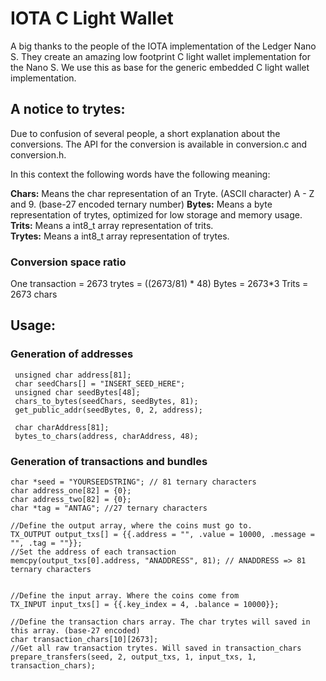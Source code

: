# IOTA C Light Wallet

A big thanks to the people of the IOTA implementation of the Ledger Nano S.
They create an amazing low footprint C light wallet implementation for the Nano S.
We use this as base for the generic embedded C light wallet implementation.

## A notice to trytes:

Due to confusion of several people, a short explanation about the conversions.
The API for the conversion is available in conversion.c and conversion.h.

In this context the following words have the following meaning:

**Chars:** Means the char representation of an Tryte. (ASCII character) A - Z and 9.  (base-27 encoded ternary number)
**Bytes:** Means a byte representation of trytes, optimized for low storage and memory usage.  
**Trits:** Means a int8_t array representation of trits.   
**Trytes:** Means a int8_t array representation of trytes.

### Conversion space ratio

One transaction = 2673 trytes = ((2673/81) * 48) Bytes = 2673*3 Trits = 2673 chars


## Usage:
### Generation of addresses


```
 unsigned char address[81];
 char seedChars[] = "INSERT_SEED_HERE";
 unsigned char seedBytes[48];
 chars_to_bytes(seedChars, seedBytes, 81);
 get_public_addr(seedBytes, 0, 2, address);

 char charAddress[81];
 bytes_to_chars(address, charAddress, 48);
```

### Generation of transactions and bundles

```
char *seed = "YOURSEEDSTRING"; // 81 ternary characters
char address_one[82] = {0};
char address_two[82] = {0};
char *tag = "ANTAG"; //27 ternary characters

//Define the output array, where the coins must go to.
TX_OUTPUT output_txs[] = {{.address = "", .value = 10000, .message = "", .tag = ""}};
//Set the address of each transaction
memcpy(output_txs[0].address, "ANADDRESS", 81); // ANADDRESS => 81 ternary characters


//Define the input array. Where the coins come from
TX_INPUT input_txs[] = {{.key_index = 4, .balance = 10000}};

//Define the transaction chars array. The char trytes will saved in this array. (base-27 encoded)
char transaction_chars[10][2673];
//Get all raw transaction trytes. Will saved in transaction_chars
prepare_transfers(seed, 2, output_txs, 1, input_txs, 1, transaction_chars);

```




